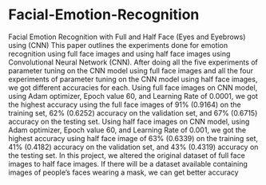 # Facial-Emotion-Recognition
Facial Emotion Recognition with Full and Half Face (Eyes and Eyebrows) using (CNN)
This paper outlines the experiments done for emotion recognition using full face images and using half face images using Convolutional Neural Network (CNN).
After doing all the five experiments of parameter tuning on the CNN model using full face images and all the four experiments of parameter tuning on the CNN model using half face images, we got different accuracies for each.
Using full face images on CNN model, using Adam optimizer, Epoch value 60, and Learning Rate of 0.0001, we got the highest accuracy using the full face images of 91% (0.9164) on the training set, 62% (0.6252) accuracy on the validation set, and 67% (0.6715) accuracy on the testing set.
Using half face images on CNN model, using Adam optimizer, Epoch value 60, and Learning Rate of 0.001, we got the highest accuracy using half face image of 63% (0.6339) on the training set, 41% (0.4182) accuracy on the validation set, and 43% (0.4319) accuracy on the testing set.
In this project, we altered the original dataset of full face images to half face images. If there will be a dataset available containing images of people’s faces wearing a mask, we can get better accuracy
